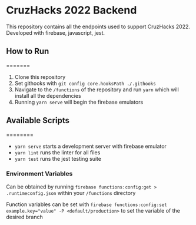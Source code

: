 # CruzHacks 2022 Backend

This repository contains all the endpoints used to support CruzHacks 2022. Developed with firebase, javascript, jest.

## How to Run
=======

1. Clone this repository 
2. Set githooks with `git config core.hooksPath ./.githooks`
3. Navigate to the `/functions` of the repository and run `yarn` which will install all the dependencies
4. Running `yarn serve` will begin the firebase emulators

## Available Scripts
========
* `yarn serve` starts a development server with firebase emulator
* `yarn lint` runs the linter for all files
* `yarn test` runs the jest testing suite 

### Environment Variables

Can be obtained by running `firebase functions:config:get > .runtimeconfig.json` within your `/functions` directory

Function variables can be set with `firebase functions:config:set example.key="value" -P <default/production>` to set the variable of the desired branch